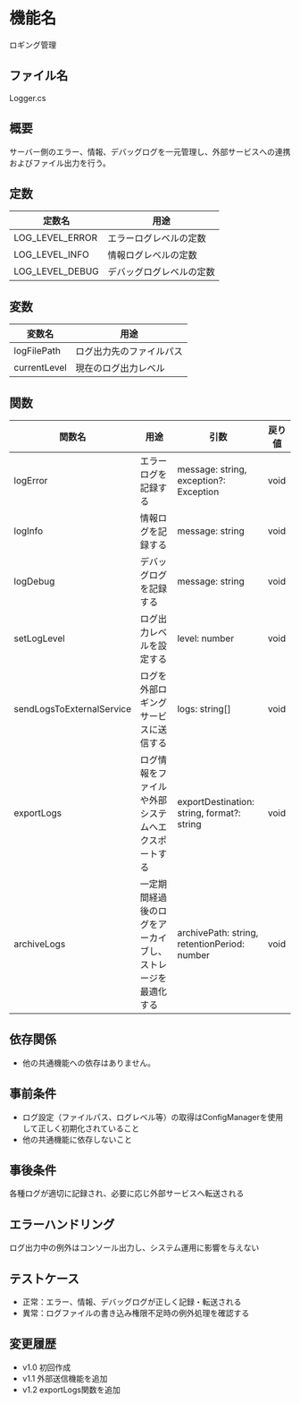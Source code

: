 # 機能名
ロギング管理

## ファイル名
Logger.cs

## 概要
サーバー側のエラー、情報、デバッグログを一元管理し、外部サービスへの連携およびファイル出力を行う。

## 定数
| 定数名           | 用途                                     |
| ---------------- | ---------------------------------------- |
| LOG_LEVEL_ERROR  | エラーログレベルの定数                      |
| LOG_LEVEL_INFO   | 情報ログレベルの定数                        |
| LOG_LEVEL_DEBUG  | デバッグログレベルの定数                      |

## 変数
| 変数名      | 用途                              |
| ----------- | ---------------------------------  |
| logFilePath | ログ出力先のファイルパス                |
| currentLevel| 現在のログ出力レベル                     |

## 関数
| 関数名                     | 用途                                       | 引数                                        | 戻り値 |
| -------------------------- | ------------------------------------------ | ------------------------------------------- | ------ |
| logError                   | エラーログを記録する                         | message: string, exception?: Exception      | void   |
| logInfo                    | 情報ログを記録する                           | message: string                             | void   |
| logDebug                   | デバッグログを記録する                        | message: string                             | void   |
| setLogLevel                | ログ出力レベルを設定する                      | level: number                               | void   |
| sendLogsToExternalService  | ログを外部ロギングサービスに送信する            | logs: string[]                              | void   |
| exportLogs                 | ログ情報をファイルや外部システムへエクスポートする | exportDestination: string, format?: string  | void   |
| archiveLogs                | 一定期間経過後のログをアーカイブし、ストレージを最適化する | archivePath: string, retentionPeriod: number | void   |

## 依存関係
- 他の共通機能への依存はありません。

## 事前条件
- ログ設定（ファイルパス、ログレベル等）の取得はConfigManagerを使用して正しく初期化されていること
- 他の共通機能に依存しないこと

## 事後条件
各種ログが適切に記録され、必要に応じ外部サービスへ転送される

## エラーハンドリング
ログ出力中の例外はコンソール出力し、システム運用に影響を与えない

## テストケース
- 正常：エラー、情報、デバッグログが正しく記録・転送される
- 異常：ログファイルの書き込み権限不足時の例外処理を確認する

## 変更履歴
- v1.0 初回作成
- v1.1 外部送信機能を追加
- v1.2 exportLogs関数を追加
